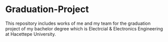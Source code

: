# Graduation-Project
This repository includes works of me and my team for the graduation project of my bachelor degree which is Electrcial & Electronics Engineering at Hacettepe University.
